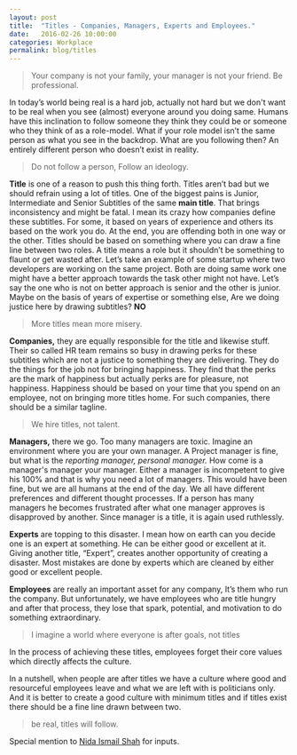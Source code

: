 ```yaml
---
layout: post
title:  "Titles - Companies, Managers, Experts and Employees."
date:   2016-02-26 10:00:00
categories: Workplace
permalink: blog/titles
---
```


> Your company is not your family, your manager is not your friend. Be professional.

In today’s world being real is a hard job, actually not hard but we don't want to be real when you see (almost) everyone around you doing same. Humans have this inclination to follow someone they think they could be or someone who they think of as a role-model. What if your role model isn’t the same person as what you see in the backdrop. What are you following then? An entirely different person who doesn’t exist in reality.

> Do not follow a person, Follow an ideology.

<strong>Title</strong> is one of a reason to push this thing forth. Titles aren’t bad but we should refrain using a lot of titles. One of the biggest pains is Junior, Intermediate and Senior Subtitles of the same <strong>main title</strong>. That brings inconsistency and might be fatal. I mean its crazy how companies define these subtitles. For some, it based on years of experience and others its based on the work you do. At the end, you are offending both in one way or the other.
Titles should be based on something where you can draw a fine line between two roles. A title means a role but it shouldn’t be something to flaunt or get wasted after. Let’s take an example of some startup where two developers are working on the same project. Both are doing same work one might have a better approach towards the task other might not have. Let’s say the one who is not on better approach is senior and the other is junior. Maybe on the basis of years of expertise or something else, Are we doing justice here by drawing subtitles? <strong>NO</strong>

> More titles mean more misery.

<strong>Companies,</strong> they are equally responsible for the title and likewise stuff. Their so called HR team remains so busy in drawing perks for these subtitles which are not a justice to something they are delivering. They do the things for the job not for bringing happiness. They find that the perks are the mark of happiness but actually perks are for pleasure, not happiness. Happiness should be based on your time that you spend on an employee, not on bringing more titles home. For such companies, there should be a similar tagline.

> We hire titles, not talent.

<strong>Managers,</strong> there we go. Too many managers are toxic. Imagine an environment where you are your own manager. A Project manager is fine, but what is the <em>reporting manager, personal manager.</em> How come is a manager's manager your manager. Either a manager is incompetent to give his 100% and that is why you need a lot of managers. This would have been fine, but we are all humans at the end of the day. We all have different preferences and different thought processes. If a person has many managers he becomes frustrated after what one manager approves is disapproved by another. Since manager is a title, it is again used ruthlessly. 

<strong>Experts</strong> are topping to this disaster. I mean how on earth can you decide one is an expert at something. He can be either good or excellent at it. Giving another title, “Expert”, creates another opportunity of creating a disaster. Most mistakes are done by experts which are cleaned by either good or excellent people.

<strong>Employees</strong> are really an important asset for any company, It’s them who run the company. But unfortunately, we have employees who are title hungry and after that process, they lose that spark, potential, and motivation to do something extraordinary. 


> I imagine a world where everyone is after goals, not titles

In the process of achieving these titles, employees forget their core values which directly affects the culture.

In a nutshell, when people are after titles we have a culture where good and resourceful employees leave and what we are left with is politicians only. And it is better to create a good culture with minimum titles and if titles exist there should be a fine line drawn between two.

> be real, titles will follow.

Special mention to <a href="http://nidashah.com">Nida Ismail Shah</a> for inputs.

